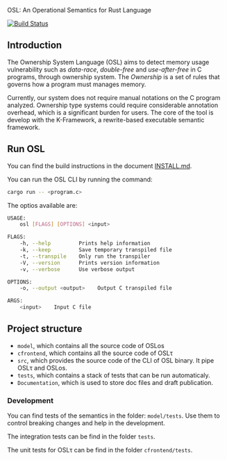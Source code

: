 OSL: An Operational Semantics for Rust Language

[![Build Status](https://travis-ci.com/NotBad4U/osl.svg?branch=master)](https://travis-ci.com/NotBad4U/osl)

## Introduction

The Ownership System Language (OSL) aims to detect memory usage vulnerability such as _data-race_, _double-free_ and _use-after-free_ in C programs, through ownership system. The _Ownership_ is a set of rules that governs how a program must manages memory.


Currently, our system does not require manual notations on the C program analyzed. Ownership type systems could require considerable annotation overhead, which is a significant burden for users. The core of the tool is develop with the K-Framework, a rewrite-based executable semantic framework.

## Run OSL

You can find the build instructions in the document [INSTALL.md](Documentation/INSTALL.md).

You can run the OSL CLI by running the command:

```bash
cargo run -- <program.c> 
```

The optios available are:

```bash
USAGE:
    osl [FLAGS] [OPTIONS] <input>

FLAGS:
    -h, --help         Prints help information
    -k, --keep         Save temporary transpiled file
    -t, --transpile    Only run the transpiler
    -V, --version      Prints version information
    -v, --verbose      Use verbose output

OPTIONS:
    -o, --output <output>    Output C transpiled file

ARGS:
    <input>    Input C file
```

## Project structure

* `model`, which contains all the source code of OSLos
* `cfrontend`, which contains all the source code of OSLτ 
* `src`, which provides the source code of the CLI of OSL binary. It pipe OSLτ and OSLos.  
* `tests`, which contains a stack of tests that can be run automaticaly.
* `Documentation`,  which is used to store doc files and draft publication.

### Development

You can find tests of the semantics in the folder: `model/tests`.
Use them to control breaking changes and help in the development.

The integration tests can be find in the folder `tests`.

The unit tests for OSLτ can be find in the folder `cfrontend/tests`.